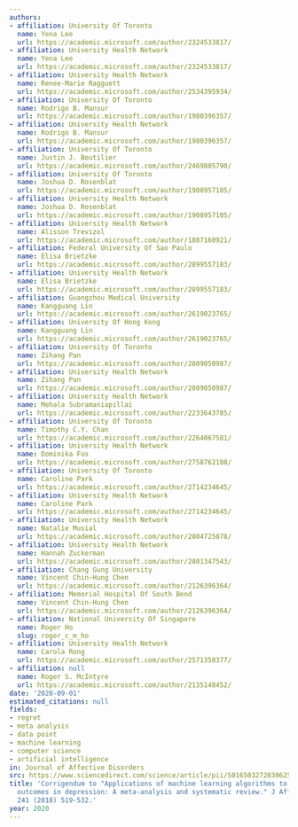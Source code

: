 ```yaml
---
authors:
- affiliation: University Of Toronto
  name: Yena Lee
  url: https://academic.microsoft.com/author/2324533817/
- affiliation: University Health Network
  name: Yena Lee
  url: https://academic.microsoft.com/author/2324533817/
- affiliation: University Health Network
  name: Renee-Marie Ragguett
  url: https://academic.microsoft.com/author/2534395934/
- affiliation: University Of Toronto
  name: Rodrigo B. Mansur
  url: https://academic.microsoft.com/author/1980396357/
- affiliation: University Health Network
  name: Rodrigo B. Mansur
  url: https://academic.microsoft.com/author/1980396357/
- affiliation: University Of Toronto
  name: Justin J. Boutilier
  url: https://academic.microsoft.com/author/2469805790/
- affiliation: University Of Toronto
  name: Joshua D. Rosenblat
  url: https://academic.microsoft.com/author/1908957105/
- affiliation: University Health Network
  name: Joshua D. Rosenblat
  url: https://academic.microsoft.com/author/1908957105/
- affiliation: University Health Network
  name: Alisson Trevizol
  url: https://academic.microsoft.com/author/1887160921/
- affiliation: Federal University Of Sao Paulo
  name: Elisa Brietzke
  url: https://academic.microsoft.com/author/2899557183/
- affiliation: University Health Network
  name: Elisa Brietzke
  url: https://academic.microsoft.com/author/2899557183/
- affiliation: Guangzhou Medical University
  name: Kangguang Lin
  url: https://academic.microsoft.com/author/2619023765/
- affiliation: University Of Hong Kong
  name: Kangguang Lin
  url: https://academic.microsoft.com/author/2619023765/
- affiliation: University Of Toronto
  name: Zihang Pan
  url: https://academic.microsoft.com/author/2809050987/
- affiliation: University Health Network
  name: Zihang Pan
  url: https://academic.microsoft.com/author/2809050987/
- affiliation: University Health Network
  name: Mehala Subramaniapillai
  url: https://academic.microsoft.com/author/2233643785/
- affiliation: University Of Toronto
  name: Timothy C.Y. Chan
  url: https://academic.microsoft.com/author/2264067581/
- affiliation: University Health Network
  name: Dominika Fus
  url: https://academic.microsoft.com/author/2758762188/
- affiliation: University Of Toronto
  name: Caroline Park
  url: https://academic.microsoft.com/author/2714234645/
- affiliation: University Health Network
  name: Caroline Park
  url: https://academic.microsoft.com/author/2714234645/
- affiliation: University Health Network
  name: Natalie Musial
  url: https://academic.microsoft.com/author/2804725078/
- affiliation: University Health Network
  name: Hannah Zuckerman
  url: https://academic.microsoft.com/author/2801347543/
- affiliation: Chang Gung University
  name: Vincent Chin-Hung Chen
  url: https://academic.microsoft.com/author/2126396364/
- affiliation: Memorial Hospital Of South Bend
  name: Vincent Chin-Hung Chen
  url: https://academic.microsoft.com/author/2126396364/
- affiliation: National University Of Singapore
  name: Roger Ho
  slug: roger_c_m_ho
- affiliation: University Health Network
  name: Carola Rong
  url: https://academic.microsoft.com/author/2571358377/
- affiliation: null
  name: Roger S. McIntyre
  url: https://academic.microsoft.com/author/2135148452/
date: '2020-09-01'
estimated_citations: null
fields:
- regret
- meta analysis
- data point
- machine learning
- computer science
- artificial intelligence
in: Journal of Affective Disorders
src: https://www.sciencedirect.com/science/article/pii/S016503272030625X
title: 'Corrigendum to "Applications of machine learning algorithms to predict therapeutic
  outcomes in depression: A meta-analysis and systematic review." J Affect Disord.
  241 (2018) 519-532.'
year: 2020
---
```

